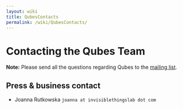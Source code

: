 ```yaml
---
layout: wiki
title: QubesContacts
permalink: /wiki/QubesContacts/
---
```


Contacting the Qubes Team
=========================

**Note:** Please send all the questions regarding Qubes to the [mailing list](/wiki/QubesLists).

Press & business contact
------------------------

-   Joanna Rutkowska `joanna at invisiblethingslab dot com`

